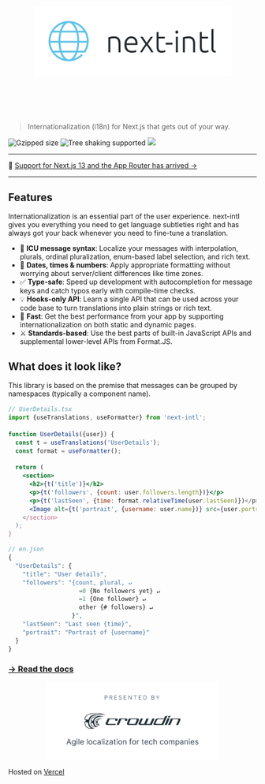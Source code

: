 <h1 align="center">
	<br>
	<br>
    <a href="https://next-intl-docs.vercel.app/">
      <img width="400" src="media/logo.svg" alt="next-intl">
    </a>
	<br>
	<br>
	<br>
</h1>

> Internationalization (i18n) for Next.js that gets out of your way.

![Gzipped size](https://badgen.net/bundlephobia/minzip/next-intl) ![Tree shaking supported](https://badgen.net/bundlephobia/tree-shaking/next-intl) [<img src="https://img.shields.io/npm/dw/next-intl.svg" />](https://www.npmjs.com/package/next-intl)

<hr />

📣 [Support for Next.js 13 and the App Router has arrived →](https://next-intl-docs.vercel.app/docs/next-13)

<hr />

## Features

Internationalization is an essential part of the user experience. next-intl gives you everything you need to get language subtleties right and has always got your back whenever you need to fine-tune a translation.

- 🌟 **ICU message syntax**: Localize your messages with interpolation, plurals, ordinal pluralization, enum-based label selection, and rich text.
- 📅 **Dates, times & numbers**: Apply appropriate formatting without worrying about server/client differences like time zones.
- ✅ **Type-safe**: Speed up development with autocompletion for message keys and catch typos early with compile-time checks.
- 💡 **Hooks-only API**: Learn a single API that can be used across your code base to turn translations into plain strings or rich text.
- 🚀 **Fast**: Get the best performance from your app by supporting internationalization on both static and dynamic pages.
- ⚔️ **Standards-based**: Use the best parts of built-in JavaScript APIs and supplemental lower-level APIs from Format.JS.

## What does it look like?

This library is based on the premise that messages can be grouped by namespaces (typically a component name).

```jsx
// UserDetails.tsx
import {useTranslations, useFormatter} from 'next-intl';
 
function UserDetails({user}) {
  const t = useTranslations('UserDetails');
  const format = useFormatter();
 
  return (
    <section>
      <h2>{t('title')}</h2>
      <p>{t('followers', {count: user.followers.length})}</p>
      <p>{t('lastSeen', {time: format.relativeTime(user.lastSeen)})</p>
      <Image alt={t('portrait', {username: user.name})} src={user.portrait} />
    </section>
  );
}
```

```js
// en.json
{
  "UserDetails": {
    "title": "User details",
    "followers": "{count, plural, ↵
                    =0 {No followers yet} ↵
                    =1 {One follower} ↵
                    other {# followers} ↵
                  }",
    "lastSeen": "Last seen {time}",
    "portrait": "Portrait of {username}"
  }
}
```

### [→ Read the docs](https://next-intl-docs.vercel.app/)

<div align="center">
  <a href="https://next-intl-docs.vercel.app/redirect?href=https://crowdin.com" target="_blank">
    <img width="350" src="media/partner.svg" alt="Crowdin logo">
  </a>
  <br>
</div>


Hosted on <a href="https://vercel.com?utm_source=next-intl&utm_campaign=oss">Vercel</a>
